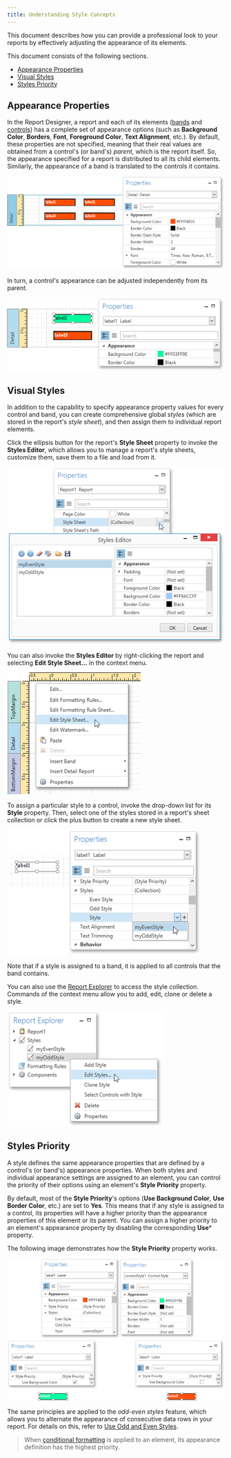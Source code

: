 ```yaml
---
title: Understanding Style Concepts
---
```

This document describes how you can provide a professional look to your reports by effectively adjusting the appearance of its elements.

This document consists of the following sections.
* [Appearance Properties](#properties)
* [Visual Styles](#styles)
* [Styles Priority](#priority)

<a name="properties"/>

## Appearance Properties
In the Report Designer, a report and each of its elements ([bands](../../../../../../interface-elements-for-desktop/articles/report-designer/report-designer-for-wpf/report-elements/report-bands.md) and [controls](../../../../../../interface-elements-for-desktop/articles/report-designer/report-designer-for-wpf/report-elements/report-controls.md)) has a complete set of appearance options (such as **Background Color**, **Borders**, **Font**, **Foreground Color**, **Text Alignment**, etc.). By default, these properties are not specified, meaning that their real values are obtained from a control's (or band's) _parent_, which is the report itself. So, the appearance specified for a report is distributed to all its child elements. Similarly, the appearance of a band is translated to the controls it contains.

![EUD_WpfReportDesigner_Appearance_1](../../../../../images/Img123622.png)

In turn, a control's appearance can be adjusted independently from its parent.

![EUD_WpfReportDesigner_Appearance_2](../../../../../images/Img123623.png)

<a name="styles"/>

## Visual Styles
In addition to the capability to specify appearance property values for every control and band, you can create comprehensive global _styles_ (which are stored in the report's _style sheet_), and then assign them to individual report elements.

Click the ellipsis button for the report's **Style Sheet** property to invoke the **Styles Editor**, which allows you to manage a report's style sheets, customize them, save them to a file and load from it.

![EUD_WpfReportDesigner_Appearance_3](../../../../../images/Img123624.png)

You can also invoke the **Styles Editor** by right-clicking the report and selecting **Edit Style Sheet...** in the context menu.

![EUD_WpfReportDesigner_Appearance_3a](../../../../../images/Img123876.png)

To assign a particular style to a control, invoke the drop-down list for its **Style** property. Then, select one of the styles stored in a report's sheet collection or click the plus button to create a new style sheet.

![EUD_WpfReportDesigner_Appearance_4](../../../../../images/Img123625.png)

Note that if a style is assigned to a band, it is applied to all controls that the band contains.

You can also use the [Report Explorer](../../../../../../interface-elements-for-desktop/articles/report-designer/report-designer-for-wpf/interface-elements/report-explorer.md) to access the style collection. Commands of the context menu allow you to add, edit, clone or delete a style.

![EUD_WpfReportDesigner_Appearance_5](../../../../../images/Img123626.png)

<a name="priority"/>

## Styles Priority
A style defines the same appearance properties that are defined by a control's (or band's) appearance properties. When both styles and individual appearance settings are assigned to an element, you can control the priority of their options using an element's **Style Priority** property.

By default, most of the **Style Priority**'s options (**Use Background Color**, **Use Border Color**, etc.) are set to **Yes**. This means that if any style is assigned to a control, its properties will have a higher priority than the appearance properties of this element or its parent. You can assign a higher priority to an element's appearance property by disabling the corresponding **Use*** property.

The following image demonstrates how the **Style Priority** property works.

![EUD_WpfReportDesigner_StylePriority](../../../../../images/Img124176.png)

The same principles are applied to the _odd-even styles_ feature, which allows you to alternate the appearance of consecutive data rows in your report. For details on this, refer to [Use Odd and Even Styles](../../../../../../interface-elements-for-desktop/articles/report-designer/report-designer-for-wpf/creating-reports/appearance-customization/use-odd-and-even-styles.md).

> When [conditional formatting](../../../../../../interface-elements-for-desktop/articles/report-designer/report-designer-for-wpf/creating-reports/appearance-customization/conditionally-change-a-control's-appearance.md) is applied to an element, its appearance definition has the highest priority.